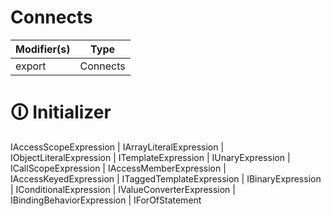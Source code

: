# Connects

| Modifier(s)                            | Type                     |
|----------------------------------------|--------------------------|
| export | Connects |

# &#128712; Initializer

IAccessScopeExpression | IArrayLiteralExpression | IObjectLiteralExpression | ITemplateExpression | IUnaryExpression | ICallScopeExpression | IAccessMemberExpression | IAccessKeyedExpression | ITaggedTemplateExpression | IBinaryExpression | IConditionalExpression | IValueConverterExpression | IBindingBehaviorExpression | IForOfStatement